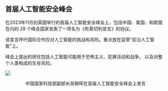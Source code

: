 ## 首届人工智能安全峰会

<div grid="~ cols-2 gap-4">
<div text-sm>

在2023年11月初英国举行的首届人工智能安全峰会上，包括中国、美国、和欧盟在内的 28 个峰会国家发表了一项名为《布莱切利宣言》的协议。

该宣言呼吁国际合作应对人工智能的挑战和风险。重点放在监管“前沿人工智能”上。

峰会上提出的担忧包括人工智能可能用于恐怖主义、犯罪活动和战争， 以及对整个人类构成的生存风险。

</div>

<div flex flex-col justify-center items-center mx-20>

![](https://vip2.loli.io/2023/11/19/jbY3RZ7S6mPnx9G.webp)

<center text-sm>中国国家科技部副部长吴朝晖在首届人工智能安全峰会上发言</center>

</div>

</div>

<!-- 

在2023年11月初英国举办的首届人工智能安全峰会上，包括中国、美国、和欧盟在内的 28个峰会国家发表了一项名为《布莱切利宣言》的协议。

该宣言呼吁国际合作应对人工智能的挑战和风险。重点放在监管“前沿人工智能”上。 峰会上提出的担忧包括人工智能可能用于恐怖主义、犯罪活动和战争，以及对整个人类构成的生存风险。

我们国家科技部副部长吴朝晖，在峰会上强调了人工智能治理对全人类命运的重要性。

 -->